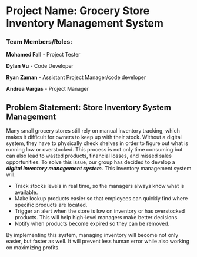 # Project Name:  Grocery Store Inventory Management System 

### Team Members/Roles:

**Mohamed Fall** - Project Tester

**Dylan Vu** - Code Developer

**Ryan Zaman** - Assistant Project Manager/code developer

**Andrea Vargas** -  Project Manager


## **Problem Statement: Store Inventory System Management**

Many small grocery stores still rely on manual inventory tracking, which makes it difficult for owners to keep up with their stock. Without a digital system, they have to physically check shelves in order to figure out what is running low or overstocked. This process is not only time consuming but can also lead to wasted products, financial losses, and missed sales opportunities.
To solve this issue, our group has decided to develop a ***digital inventory management system.*** 
This inventory management system will:
- Track stocks levels in real time, so the managers always know what is available.
- Make lookup products easier so that employees can quickly find where specific products are located.
- Trigger an alert when the store is low on inventory or has overstocked products. This will help high-level managers make better decisions.
- Notify when products become expired so they can be removed.
  
By implementing this system, managing inventory will become not only easier, but faster as well. It will prevent less human error while also working on maximizing profits.

